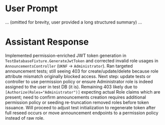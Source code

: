 # User Prompt

<conversation-summary>
... (omitted for brevity, user provided a long structured summary) ...
</conversation-summary>

# Assistant Response
Implemented permission-enriched JWT token generation in `TestDatabaseFixture.GenerateJwtToken` and corrected invalid role usages in `AnnouncementsController` (`UKNF` -> `Administrator`). Ran targeted announcement tests; still seeing 403 for create/update/delete because role attribute mismatch originally blocked access. Next step: update tests or controller to use permission policy or ensure Administrator role is indeed assigned to the user in test DB (it is). Remaining 403 likely due to `[Authorize(Roles="Administrator")]` expecting actual Role claims which are present; need to confirm announcements creation requires additional permission policy or seeding re-truncation removed roles before token issuance. Will proceed to adjust test initialization to regenerate token after full reseed occurs or move announcement endpoints to a permission policy instead of raw role.
